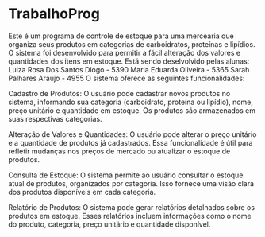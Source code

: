# TrabalhoProg
Este é um programa de controle de estoque para uma mercearia que organiza seus produtos em categorias de carboidratos, proteínas e lipídios. O sistema foi desenvolvido para permitir a fácil alteração dos valores e quantidades dos itens em estoque.
Está sendo deselvolvido pelas alunas:
Luiza Rosa Dos Santos Diogo - 5390
Maria Eduarda Oliveira - 5365
Sarah Palhares Araujo - 4955
O sistema oferece as seguintes funcionalidades:

Cadastro de Produtos: O usuário pode cadastrar novos produtos no sistema, informando sua categoria (carboidrato, proteína ou lipídio), nome, preço unitário e quantidade em estoque. Os produtos são armazenados em suas respectivas categorias.

Alteração de Valores e Quantidades: O usuário pode alterar o preço unitário e a quantidade de produtos já cadastrados. Essa funcionalidade é útil para refletir mudanças nos preços de mercado ou atualizar o estoque de produtos.

Consulta de Estoque: O sistema permite ao usuário consultar o estoque atual de produtos, organizados por categoria. Isso fornece uma visão clara dos produtos disponíveis em cada categoria.

Relatório de Produtos: O sistema pode gerar relatórios detalhados sobre os produtos em estoque. Esses relatórios incluem informações como o nome do produto, categoria, preço unitário e quantidade disponível.
